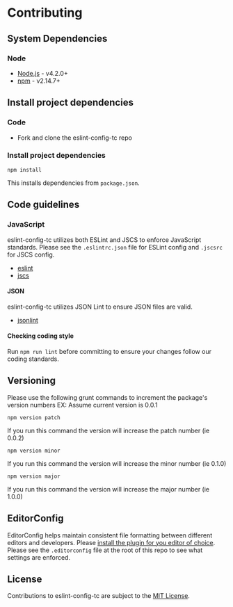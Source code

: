 # Contributing

## System Dependencies

### Node

* [Node.js](https://nodejs.org/) - v4.2.0+
* [npm](https://www.npmjs.com/) - v2.14.7+

## Install project dependencies

### Code

* Fork and clone the eslint-config-tc repo

### Install project dependencies

`npm install`

This installs dependencies from `package.json`.

## Code guidelines

### JavaScript

eslint-config-tc utilizes both ESLint and JSCS to enforce JavaScript standards. Please see the `.eslintrc.json` file for ESLint config and `.jscsrc` for JSCS config.

* [eslint](https://github.com/eslint/eslint)
* [jscs](https://github.com/jscs-dev/node-jscs)

#### JSON

eslint-config-tc utilizes JSON Lint to ensure JSON files are valid.

* [jsonlint](https://github.com/zaach/jsonlint)

#### Checking coding style

Run `npm run lint` before committing to ensure your changes follow our coding standards.

## Versioning

Please use the following grunt commands to increment the package's version numbers
EX: Assume current version is 0.0.1

`npm version patch`

If you run this command the version will increase the patch number (ie 0.0.2)

`npm version minor`

If you run this command the version will increase the minor number (ie 0.1.0)

`npm version major`

If you run this command the version will increase the major number (ie 1.0.0)


## EditorConfig

EditorConfig helps maintain consistent file formatting between different editors and developers. Please [install the plugin for you editor of choice](https://editorconfig.org/#download). Please see the `.editorconfig` file at the root of this repo to see what settings are enforced.

## License

Contributions to eslint-config-tc are subject to the [MIT License](https://github.com/tclindner/eslint-config-tc/blob/master/LICENSE).
